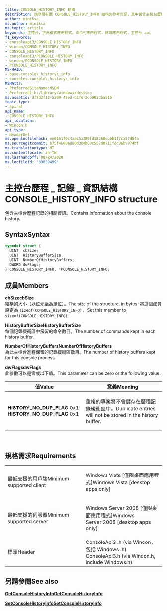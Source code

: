 ```yaml
---
title: CONSOLE_HISTORY_INFO 結構
description: 請參閱有關 CONSOLE_HISTORY_INFO 結構的參考資訊，其中包含主控台歷程記錄的相關資訊。
author: miniksa
ms.author: miniksa
ms.topic: article
keywords: 主控台，字元模式應用程式，命令列應用程式，終端應用程式，主控台 api
f1_keywords:
- consoleapi3/CONSOLE_HISTORY_INFO
- wincon/CONSOLE_HISTORY_INFO
- CONSOLE_HISTORY_INFO
- consoleapi3/PCONSOLE_HISTORY_INFO
- wincon/PCONSOLE_HISTORY_INFO
- PCONSOLE_HISTORY_INFO
MS-HAID:
- base.console\_history\_info
- consoles.console\_history\_info
MSHAttr:
- PreferredSiteName:MSDN
- PreferredLib:/library/windows/desktop
ms.assetid: df7d2f12-5299-47ed-b1f6-2db903dba81b
topic_type:
- apiref
api_name:
- CONSOLE_HISTORY_INFO
api_location:
- Wincon.h
api_type:
- HeaderDef
ms.openlocfilehash: ee0161f0c4aac5a280fd18260ebbb1f7ca57d54a
ms.sourcegitcommit: b75f4688e080d300b80c552d0711fdd86b9974bf
ms.translationtype: MT
ms.contentlocale: zh-TW
ms.lasthandoff: 08/24/2020
ms.locfileid: "89059499"
---
```

# <a name="console_history_info-structure"></a><span data-ttu-id="dec9c-104">主控台歷程 \_ 記錄 \_ 資訊結構</span><span class="sxs-lookup"><span data-stu-id="dec9c-104">CONSOLE\_HISTORY\_INFO structure</span></span>


<span data-ttu-id="dec9c-105">包含主控台歷程記錄的相關資訊。</span><span class="sxs-lookup"><span data-stu-id="dec9c-105">Contains information about the console history.</span></span>

<a name="syntax"></a><span data-ttu-id="dec9c-106">Syntax</span><span class="sxs-lookup"><span data-stu-id="dec9c-106">Syntax</span></span>
------

```C
typedef struct {
  UINT  cbSize;
  UINT  HistoryBufferSize;
  UINT  NumberOfHistoryBuffers;
  DWORD dwFlags;
} CONSOLE_HISTORY_INFO, *PCONSOLE_HISTORY_INFO;
```

<a name="members"></a><span data-ttu-id="dec9c-107">成員</span><span class="sxs-lookup"><span data-stu-id="dec9c-107">Members</span></span>
-------

<span data-ttu-id="dec9c-108">**cbSize**</span><span class="sxs-lookup"><span data-stu-id="dec9c-108">**cbSize**</span></span>  
<span data-ttu-id="dec9c-109">結構的大小（以位元組為單位）。</span><span class="sxs-lookup"><span data-stu-id="dec9c-109">The size of the structure, in bytes.</span></span> <span data-ttu-id="dec9c-110">將這個成員設定為 `sizeof(CONSOLE_HISTORY_INFO)` 。</span><span class="sxs-lookup"><span data-stu-id="dec9c-110">Set this member to `sizeof(CONSOLE_HISTORY_INFO)`.</span></span>

<span data-ttu-id="dec9c-111">**HistoryBufferSize**</span><span class="sxs-lookup"><span data-stu-id="dec9c-111">**HistoryBufferSize**</span></span>  
<span data-ttu-id="dec9c-112">每個記錄緩衝區中保留的命令數目。</span><span class="sxs-lookup"><span data-stu-id="dec9c-112">The number of commands kept in each history buffer.</span></span>

<span data-ttu-id="dec9c-113">**NumberOfHistoryBuffers**</span><span class="sxs-lookup"><span data-stu-id="dec9c-113">**NumberOfHistoryBuffers**</span></span>  
<span data-ttu-id="dec9c-114">為此主控台進程保留的記錄緩衝區數目。</span><span class="sxs-lookup"><span data-stu-id="dec9c-114">The number of history buffers kept for this console process.</span></span>

<span data-ttu-id="dec9c-115">**dwFlags**</span><span class="sxs-lookup"><span data-stu-id="dec9c-115">**dwFlags**</span></span>  
<span data-ttu-id="dec9c-116">此參數可以是零或以下值。</span><span class="sxs-lookup"><span data-stu-id="dec9c-116">This parameter can be zero or the following value.</span></span>

<table>
<colgroup>
<col width="50%" />
<col width="50%" />
</colgroup>
<thead>
<tr class="header">
<th><span data-ttu-id="dec9c-117">值</span><span class="sxs-lookup"><span data-stu-id="dec9c-117">Value</span></span></th>
<th><span data-ttu-id="dec9c-118">意義</span><span class="sxs-lookup"><span data-stu-id="dec9c-118">Meaning</span></span></th>
</tr>
</thead>
<tbody>
<tr class="odd">
<td><span data-ttu-id="dec9c-119"><span id="HISTORY_NO_DUP_FLAG"></span><span id="history_no_dup_flag"></span>
<strong>HISTORY_NO_DUP_FLAG</strong> 0x1</span><span class="sxs-lookup"><span data-stu-id="dec9c-119"><span id="HISTORY_NO_DUP_FLAG"></span><span id="history_no_dup_flag"></span>
<strong>HISTORY_NO_DUP_FLAG</strong> 0x1</span></span></td>
<td><p><span data-ttu-id="dec9c-120">重複的專案將不會儲存在歷程記錄緩衝區中。</span><span class="sxs-lookup"><span data-stu-id="dec9c-120">Duplicate entries will not be stored in the history buffer.</span></span></p></td>
</tr>
</tbody>
</table>

 

<a name="requirements"></a><span data-ttu-id="dec9c-121">規格需求</span><span class="sxs-lookup"><span data-stu-id="dec9c-121">Requirements</span></span>
------------

<table>
<colgroup>
<col width="50%" />
<col width="50%" />
</colgroup>
<tbody>
<tr class="odd">
<td><p><span data-ttu-id="dec9c-122">最低支援的用戶端</span><span class="sxs-lookup"><span data-stu-id="dec9c-122">Minimum supported client</span></span></p></td>
<td><p><span data-ttu-id="dec9c-123">Windows Vista [僅限桌面應用程式]</span><span class="sxs-lookup"><span data-stu-id="dec9c-123">Windows Vista [desktop apps only]</span></span></p></td>
</tr>
<tr class="even">
<td><p><span data-ttu-id="dec9c-124">最低支援的伺服器</span><span class="sxs-lookup"><span data-stu-id="dec9c-124">Minimum supported server</span></span></p></td>
<td><p><span data-ttu-id="dec9c-125">Windows Server 2008 [僅限桌面應用程式]</span><span class="sxs-lookup"><span data-stu-id="dec9c-125">Windows Server 2008 [desktop apps only]</span></span></p></td>
</tr>
<tr class="odd">
<td><p><span data-ttu-id="dec9c-126">標頭</span><span class="sxs-lookup"><span data-stu-id="dec9c-126">Header</span></span></p></td>
<td><span data-ttu-id="dec9c-127">ConsoleApi3 .h (via Wincon，包括 Windows .h) </span><span class="sxs-lookup"><span data-stu-id="dec9c-127">ConsoleApi3.h (via Wincon.h, include Windows.h)</span></span></td>
</tr>
</tbody>
</table>

## <a name="span-idsee_alsospansee-also"></a><span data-ttu-id="dec9c-128"><span id="see_also"></span>另請參閱</span><span class="sxs-lookup"><span data-stu-id="dec9c-128"><span id="see_also"></span>See also</span></span>


[<span data-ttu-id="dec9c-129">**GetConsoleHistoryInfo**</span><span class="sxs-lookup"><span data-stu-id="dec9c-129">**GetConsoleHistoryInfo**</span></span>](getconsolehistoryinfo.md)

[<span data-ttu-id="dec9c-130">**SetConsoleHistoryInfo**</span><span class="sxs-lookup"><span data-stu-id="dec9c-130">**SetConsoleHistoryInfo**</span></span>](setconsolehistoryinfo.md)

 

 




